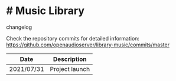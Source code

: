# # Music Library
 changelog

Check the repository commits for detailed information:  
https://github.com/openaudioserver/library-music/commits/master

| Date       | Description                                                      |
|------------|------------------------------------------------------------------|
| 2021/07/31 | Project launch                                                   |
